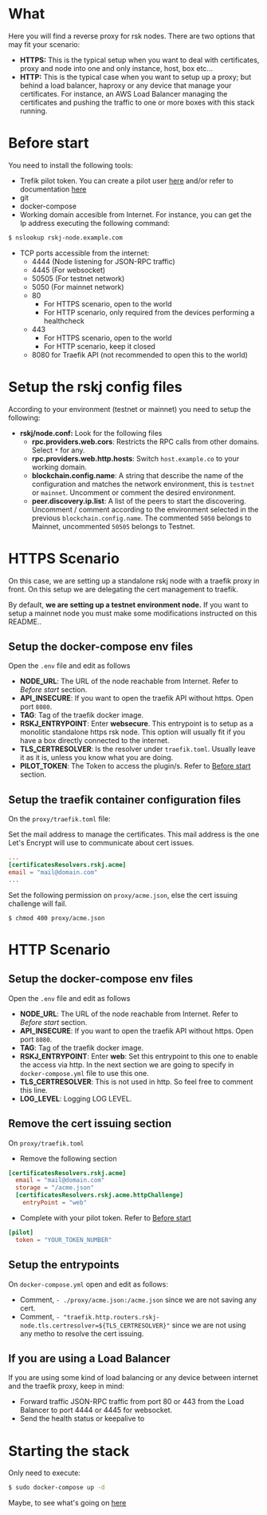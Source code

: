 # What
  Here you will find a reverse proxy for rsk nodes. There are two options that may fit your scenario:
  
  * **HTTPS:** This is the typical setup when you want to deal with certificates, proxy and node into one and only instance, host, box etc...
  * **HTTP:** This is the typical case when you want to setup up a proxy; but behind a load balancer, haproxy or any device that manage your certificates. For instance, an AWS Load Balancer managing the certificates and pushing the traffic to one or more boxes with this stack running.

#  Before start

You need to install the following tools:

* Trefik pilot token. You can create a pilot user [here](https://pilot.traefik.io/) and/or refer to documentation [here](https://doc.traefik.io/traefik-pilot/)
* git
* docker-compose
* Working domain accesible from Internet. For instance, you can get the Ip address executing the following command:
  
```bash
$ nslookup rskj-node.example.com
``` 
* TCP ports accessible from the internet:
  * 4444    (Node listening for JSON-RPC traffic)
  * 4445    (For websocket)
  * 50505   (For testnet network)
  * 5050    (For mainnet network)
  * 80      
    * For HTTPS scenario, open to the world
    * For HTTP scenario, only required from the devices performing a healthcheck
  * 443
    * For HTTPS scenario, open to the world
    * For HTTP scenario, keep it closed
  * 8080 for Traefik API (not recommended to open this to the world)

# Setup the rskj config files
According to your environment (testnet or mainnet) you need to setup the following:

* **rskj/node.conf:** Look for the following files
  - __rpc.providers.web.cors__: Restricts the RPC calls from other domains. Select `*` for any.
  - __rpc.providers.web.http.hosts__: Switch `host.example.co` to your working domain.
  - __blockchain.config.name__: A string that describe the name of the configuration and matches the network environment, this is `testnet` or `mainnet`. Uncomment or comment the desired environment.
  - __peer.discovery.ip.list__: A list of the peers to start the discovering. Uncomment / comment according to the environment selected in the previous `blockchain.config.name`. The commented `5050` belongs to Mainnet, uncommented `50505` belongs to Testnet.

# HTTPS Scenario

On this case, we are setting up a standalone rskj node with a traefik proxy in front. On this setup we are delegating the cert management to traefik.

By default, **we are setting up a testnet environment node.** If you want to setup a mainnet node you must make some modifications instructed on this README..


## Setup the docker-compose env files
Open the `.env` file and edit as follows

* **NODE_URL**: The URL of the node reachable from Internet. Refer to *Before start* section. 
* **API_INSECURE**: If you want to open the traefik API without https. Open port `8080`.
* **TAG**: Tag of the traefik docker image.
* **RSKJ_ENTRYPOINT**: Enter **websecure**. This entrypoint is to setup as a monolitic standalone https rsk node. This option will usually fit if you have a box directly connected to the internet.
* **TLS_CERTRESOLVER**: Is the resolver under `traefik.toml`. Usually leave it as it is, unless you know what you are doing. 
* **PILOT_TOKEN**: The Token to access the plugin/s. Refer to [Before start](#before-start) section.

## Setup the traefik container configuration files

On the `proxy/traefik.toml` file:

Set the mail address to manage the certificates. This mail address is the one Let's Encrypt will use to communicate about cert issues.
```toml
...
[certificatesResolvers.rskj.acme]
email = "mail@domain.com"
...
```

Set the following permission on `proxy/acme.json`, else the cert issuing challenge will fail.
```
$ chmod 400 proxy/acme.json
```

# HTTP Scenario
## Setup the docker-compose env files
Open the `.env` file and edit as follows

* **NODE_URL**: The URL of the node reachable from Internet. Refer to *Before start* section. 
* **API_INSECURE**: If you want to open the traefik API without https. Open port `8080`.
* **TAG**: Tag of the traefik docker image.
* **RSKJ_ENTRYPOINT**: Enter **web**: Set this entrypoint to this one to enable the access via http. In the next section we are going to specify in `docker-compose.yml` file to use this one.
* **TLS_CERTRESOLVER**: This is not used in http. So feel free to comment this line.
* **LOG_LEVEL**: Logging LOG LEVEL.

## Remove the cert issuing section
On `proxy/traefik.toml` 
* Remove the following section

```toml
[certificatesResolvers.rskj.acme]
  email = "mail@domain.com"
  storage = "/acme.json"
  [certificatesResolvers.rskj.acme.httpChallenge]
    entryPoint = "web"
```
* Complete with your pilot token. Refer to [Before start](#before-start)
```toml
[pilot]
  token = "YOUR_TOKEN_NUMBER"
```

## Setup the entrypoints
On `docker-compose.yml` open and edit as follows:
* Comment, `- ./proxy/acme.json:/acme.json` since we are not saving any cert.
* Comment, `- "traefik.http.routers.rskj-node.tls.certresolver=${TLS_CERTRESOLVER}"` since we are not using any metho to resolve the cert issuing.
  
## If you are using a Load Balancer
If you are using some kind of load balancing or any device between internet and the traefik proxy, keep in mind:

* Forward traffic JSON-RPC traffic from port 80 or 443 from the Load Balancer to port 4444 or 4445 for websocket.
* Send the health status or keepalive to 


# Starting the stack
Only need to execute:
```bash
$ sudo docker-compose up -d 
```

Maybe, to see what's going on [here](TRACK.md)